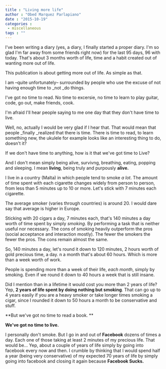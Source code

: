 ```yaml
---
title : "Living more life"
author : "Obed Marquez Parlapiano"
date : "2015-10-19"
categories : 
 - miscellaneous
tags : ""
---
```


I've been writing a diary (yes, a diary, I finally started a proper diary. I'm so glad I'm far away from some friends right now) for the last 95 days, 96 with today. That's about 3 months worth of life, time and a habit created out of wanting more out of life.

This publication is about getting more out of life. As simple as that.

I am –quite unfortunately– surrounded by people who use the excuse of not having enough time to _not _do things.

I've got no time to read. No time to excersie, no time to learn to play guitar, code, go out, make friends, cook.

I'm afraid I'll hear people saying to me one day that they don't have time to live.

Well, no, actually I would be very glad if I hear that. That would mean that people _finally _realized that there is time. There is time to read, to learn something new, the ukulele for example looks like an interesting thing to do, doesn't it?

If we don't have time to anything, how is it that we've got time to Live?

And I don't mean simply being alive, survivng, breathing, eating, popping and sleeping. I mean **living**, being truly and purpously **alive.**

I live in a country (Malta) in which people tend to smoke _a lot_. The amount of time spent with each cigarette changes widely from person to person, from less than 5 minutes up to 10 or more. Let's stick with 7 minutes each cigarette.

The average smoker (varies through countries) is around 20. I would dare say that average is higher in Europe.

Sticking with 20 cigars a day, 7 minutes each, that's 140 minutes a day worth of time spent by simply _smoking_. By performing a task that is neither useful nor necessary. The cons of smoking heavily outperform the pros (social acceptance and interaction mostly). The fewer the smokers the fewer the pros. The cons remain almost the same.

So, 140 minutes a day, let's round it down to 120 minutes, 2 hours worth of gold precious time, a day. n a month that's about 60 hours. Which is more than a week worth of work.

People is spending more than a week of their life, _each month_, simply by smoking. Even if we round it down to 40 hours a week that is still insane.

Did I mention than in a lifetime it would cost you more than 2 years of life? Yep, **2 years of life spent by doing nothing but smoking**. That can go up to 4 years easily if you are a heavy smoker or take longer times smoking a cigar, since I rounded it down to 50 hours a month to be conservative and stuff.

**But we've got no time to read a book. **

**We've got no time to live.**

I personally don't smoke. But I go in and out of **Facebook** dozens of times a day. Each one of those taking at least 2 minutes of my precious life. That would be... Yep, about a couple of years of life simply by going into facebook every now and then. I crumble by thinking that I would spend half a year (being very conservative) of my expected 70 years of life by simply going into facebook and closing it again because **Facebook Sucks.**
